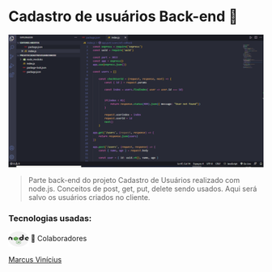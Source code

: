 # Cadastro de usuários Back-end 👩



<img src="./assets/cadastroprojetoparteBack.gif" alt="gifProjeto">



> Parte back-end do projeto Cadastro de Usuários realizado com node.js. Conceitos de post, get, put, delete sendo usados. Aqui será salvo os usuários criados no cliente.
### Tecnologias usadas:
 
<img align="center" alt="node" height="30" width="40" src="assets/nodejs.png">
🤝 Colaboradores
<br>
<br>
<a href="https://www.linkedin.com/in/marcusviniciusbeghelisantos/" target="_blank">Marcus Vinícius</a>





